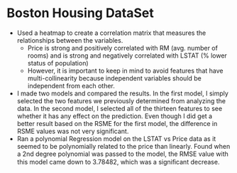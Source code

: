 
# Boston Housing DataSet
* Used a heatmap to create a correlation matrix that measures the relationships between the variables.
    * Price is strong and positively correlated with RM (avg. number of rooms) and is strong and negatively correlated with  LSTAT (% lower status of population)
    * However, it is important to keep in mind to avoid features that have multi-collinearity because independent variables should be independent from each other.
* I made two models and compared the results. In the first model, I simply selected the two features we previously determined from analyzing the data. In the second model, I selected all of the thirteen features to see whether it has any effect on the prediction. Even though I did get a better result based on the RSME for the first model, the difference in RSME values was not very significant. 
* Ran a polynomial Regression model on the LSTAT vs Price data as it seemed to be polynomially related to the price than linearly. Found when a 2nd degree polynomial was passed to the model, the RMSE value with this model came down to 3.78482, which was a signiﬁcant decrease.
